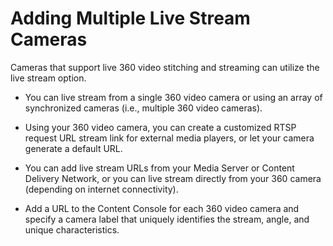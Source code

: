 
# Adding Multiple Live Stream Cameras

Cameras that support live 360 video stitching and streaming can utilize the live stream option. 

* You can live stream from a single 360 video camera or using an array of synchronized cameras (i.e., multiple 360 video cameras).

* Using your 360 video camera, you can create a customized RTSP request URL stream link for external media players, or let your camera generate a default URL.

* You can add live stream URLs from your Media Server or Content Delivery Network, or you can live stream directly from your 360 camera (depending on internet connectivity).

* Add a URL to the Content Console for each 360 video camera and specify a camera label that uniquely identifies the stream, angle, and unique characteristics.
